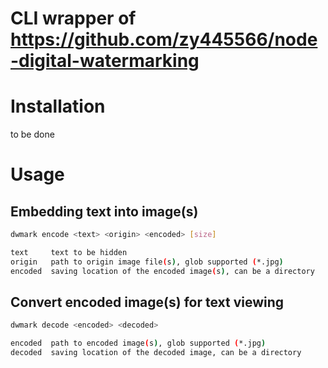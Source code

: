 # CLI wrapper of https://github.com/zy445566/node-digital-watermarking


# Installation

to be done


# Usage


## Embedding text into image(s)

```bash
dwmark encode <text> <origin> <encoded> [size]

text     text to be hidden
origin   path to origin image file(s), glob supported (*.jpg)
encoded  saving location of the encoded image(s), can be a directory
```

## Convert encoded image(s) for text viewing

```bash
dwmark decode <encoded> <decoded>

encoded  path to encoded image(s), glob supported (*.jpg)
decoded  saving location of the decoded image, can be a directory
```